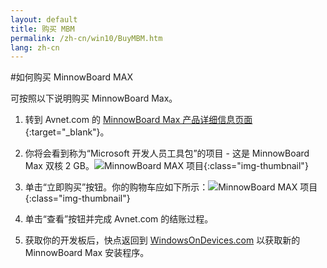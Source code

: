 ```yaml
---
layout: default
title: 购买 MBM
permalink: /zh-cn/win10/BuyMBM.htm
lang: zh-cn
---
```


#如何购买 MinnowBoard MAX

可按照以下说明购买 MinnowBoard Max。


1. 转到 Avnet.com 的 [MinnowBoard Max 产品详细信息页面](http://avnetexpress.avnet.com/store/em/EMController?langId=-1&storeId=500201&catalogId=500201&term=msdev&searchType=&advAction=&N=0&Ne=100000&action=products&x=0&y=0){:target="_blank"}。

2. 你将会看到称为“Microsoft 开发人员工具包”的项目 - 这是 MinnowBoard Max 双核 2 GB。![MinnowBoard MAX 项目]({{site.baseurl}}/Resources/images/buy-mbm/buy-mbm-1.png){:class="img-thumbnail"}

3. 单击“立即购买”按钮。你的购物车应如下所示：![MinnowBoard MAX 项目]({{site.baseurl}}/Resources/images/buy-mbm/buy-mbm-2.png){:class="img-thumbnail"}

4. 单击“查看”按钮并完成 Avnet.com 的结账过程。

5. 获取你的开发板后，快点返回到 [WindowsOnDevices.com]({{site.landingurl}}) 以获取新的 MinnowBoard Max 安装程序。
